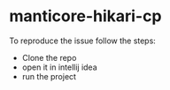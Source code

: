 # manticore-hikari-cp

To reproduce the issue follow the steps:
- Clone the repo
- open it in intellij idea
- run the project
